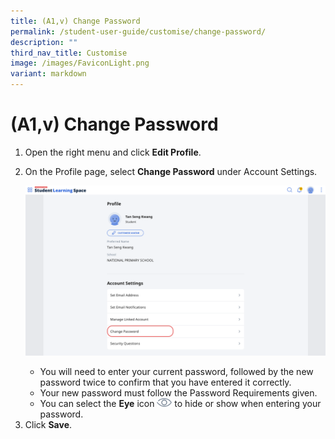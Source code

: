 ```yaml
---
title: (A1,v) Change Password
permalink: /student-user-guide/customise/change-password/
description: ""
third_nav_title: Customise
image: /images/FaviconLight.png
variant: markdown
---
```

<h1 id="change-password">(A1,v) Change Password</h1>
<ol>
<li>Open the right menu and click <strong>Edit Profile</strong>.</li>
<li><p>On the Profile page, select <strong>Change Password</strong> under Account Settings.</p>
<p> <img alt="Change Password" src="/images/1Student/Cu-ChangePassword.png"></p>
<ul>
<li>You will need to enter your current password, followed by the new password twice to confirm that you have entered it correctly.</li>
<li>Your new password must follow the Password Requirements given.</li>
<li>You can select the <strong>Eye</strong> icon <img style="width:1.5rem; display: inline;" src="/images/Icons/View.svg"> to hide or show when entering your password.</li>
</ul>
</li>
<li>Click <strong>Save</strong>.</li>
</ol>